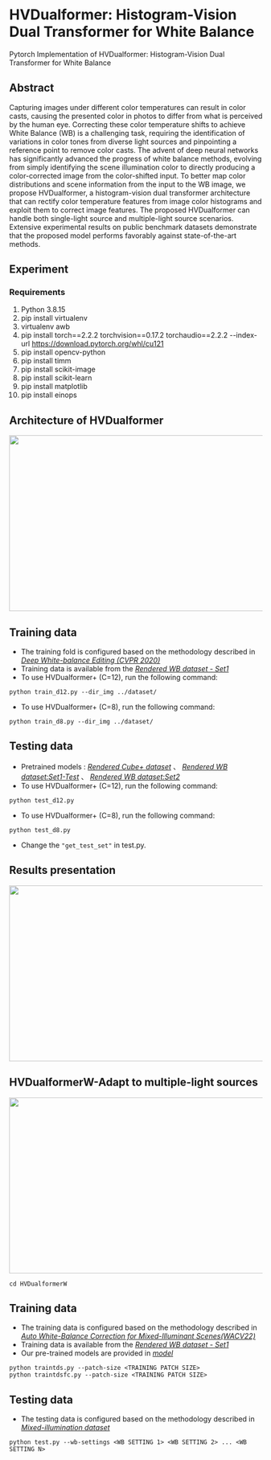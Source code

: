 # HVDualformer: Histogram-Vision Dual Transformer for White Balance
Pytorch Implementation of HVDualformer: Histogram-Vision Dual Transformer for White Balance

## Abstract
Capturing images under different color temperatures can result in color casts, causing the presented color in photos to differ from what is perceived by the human eye. Correcting these color temperature shifts to achieve White Balance (WB) is a challenging task, requiring the identification of variations in color tones from diverse light sources and pinpointing a reference point to remove color casts. 
The advent of deep neural networks has significantly advanced the progress of white balance methods, evolving from simply identifying the scene illumination color to directly producing a color-corrected image from the color-shifted input. To better map color distributions and scene information from the input to the WB image, we propose HVDualformer, a histogram-vision dual transformer architecture that can rectify color temperature features from image color histograms and exploit them to correct image features. The proposed HVDualformer can handle both single-light source and multiple-light source scenarios.  Extensive experimental results on public benchmark datasets demonstrate that the proposed model performs favorably against state-of-the-art methods.

## Experiment

### Requirements
1. Python 3.8.15
2. pip install virtualenv
3. virtualenv awb
4. pip install torch==2.2.2 torchvision==0.17.2 torchaudio==2.2.2 --index-url https://download.pytorch.org/whl/cu121
5. pip install opencv-python
6. pip install timm
7. pip install scikit-image
8. pip install scikit-learn
9. pip install matplotlib
10. pip install einops
## Architecture of HVDualformer
<img src="./Figures/HVdualformer_arch.png" width = "800" height = "350" div align=center />

## Training data
* The training fold is configured based on the methodology described in *[Deep White-balance Editing (CVPR 2020)](https://openaccess.thecvf.com/content_CVPR_2020/papers/Afifi_Deep_White-Balance_Editing_CVPR_2020_paper.pdf)*
* Training data is available from the *[Rendered WB dataset - Set1](https://cvil.eecs.yorku.ca/projects/public_html/sRGB_WB_correction/dataset.html)*
* To use HVDualformer+ (C=12), run the following command:
```
python train_d12.py --dir_img ../dataset/
```
* To use HVDualformer+ (C=8), run the following command:
```
python train_d8.py --dir_img ../dataset/
```
## Testing data
* Pretrained models : *[Rendered Cube+ dataset](http://gofile.me/65TdH/y7daONJB6)* 、 *[Rendered WB dataset:Set1-Test](http://gofile.me/65TdH/DkR69Z1JG)* 、 *[Rendered WB dataset:Set2](http://gofile.me/65TdH/YluetLLGD)*
* To use HVDualformer+ (C=12), run the following command:
```
python test_d12.py
```
* To use HVDualformer+ (C=8), run the following command:
```
python test_d8.py 
```
*  Change the `"get_test_set"` in test.py. <br>

## Results presentation
<img src="./Figures/awb_correction.png" width = "800" height = "350" div align=center />

## HVDualformerW-Adapt to multiple-light sources
<img src="./Figures/HVdualformerW_arch.png" width = "800" height = "350" div align=center />

```
cd HVDualformerW
```
## Training data
* The training data is configured based on the methodology described in *[Auto White-Balance Correction for Mixed-Illuminant Scenes(WACV22)](https://arxiv.org/abs/2109.08750)*
* Training data is available from the *[Rendered WB dataset - Set1](https://cvil.eecs.yorku.ca/projects/public_html/sRGB_WB_correction/dataset.html)*
* Our pre-trained models are provided in *[model](http://gofile.me/65TdH/sj5T6YOKU)*
```
python traintds.py --patch-size <TRAINING PATCH SIZE>
python traintdsfc.py --patch-size <TRAINING PATCH SIZE>
```
## Testing data
* The testing data is configured based on the methodology described in *[Mixed-illumination dataset](https://arxiv.org/abs/2109.08750)*
```
python test.py --wb-settings <WB SETTING 1> <WB SETTING 2> ... <WB SETTING N>
```
